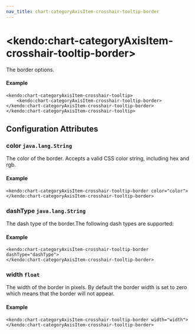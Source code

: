 ```yaml
---
nav_title: chart-categoryAxisItem-crosshair-tooltip-border
---
```


# \<kendo:chart-categoryAxisItem-crosshair-tooltip-border\>

The border options.

#### Example
    <kendo:chart-categoryAxisItem-crosshair-tooltip>
        <kendo:chart-categoryAxisItem-crosshair-tooltip-border></kendo:chart-categoryAxisItem-crosshair-tooltip-border>
    </kendo:chart-categoryAxisItem-crosshair-tooltip>

## Configuration Attributes

### color `java.lang.String`

The color of the border. Accepts a valid CSS color string, including hex and rgb.

#### Example
    <kendo:chart-categoryAxisItem-crosshair-tooltip-border color="color">
    </kendo:chart-categoryAxisItem-crosshair-tooltip-border>

### dashType `java.lang.String`

The dash type of the border.The following dash types are supported:

#### Example
    <kendo:chart-categoryAxisItem-crosshair-tooltip-border dashType="dashType">
    </kendo:chart-categoryAxisItem-crosshair-tooltip-border>

### width `float`

The width of the border in pixels. By default the border width is set to zero which means that the border will not appear.

#### Example
    <kendo:chart-categoryAxisItem-crosshair-tooltip-border width="width">
    </kendo:chart-categoryAxisItem-crosshair-tooltip-border>


